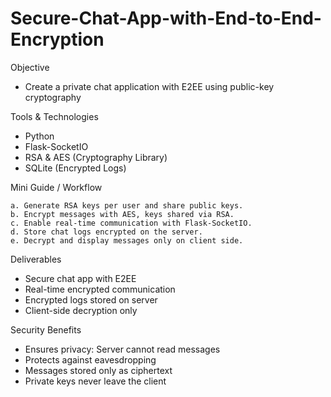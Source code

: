 # Secure-Chat-App-with-End-to-End-Encryption

Objective
- Create a private chat application with E2EE using public-key cryptography

Tools & Technologies

- Python
- Flask-SocketIO
- RSA & AES (Cryptography Library)
- SQLite (Encrypted Logs)

Mini Guide / Workflow
```
a. Generate RSA keys per user and share public keys.
b. Encrypt messages with AES, keys shared via RSA.
c. Enable real-time communication with Flask-SocketIO.
d. Store chat logs encrypted on the server.
e. Decrypt and display messages only on client side.
```
Deliverables

- Secure chat app with E2EE
- Real-time encrypted communication
- Encrypted logs stored on server
- Client-side decryption only

Security Benefits

- Ensures privacy: Server cannot read messages
- Protects against eavesdropping
- Messages stored only as ciphertext
- Private keys never leave the client
